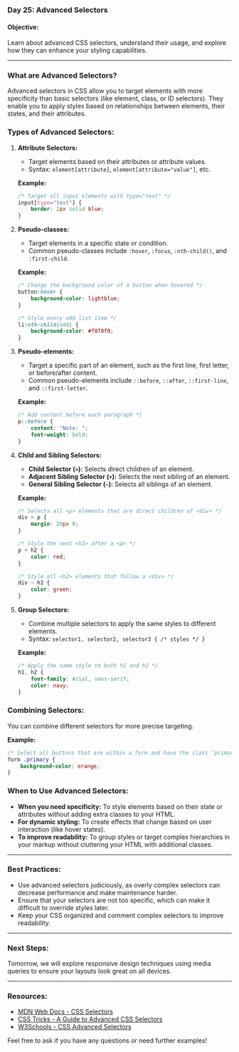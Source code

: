 ### Day 25: Advanced Selectors

#### **Objective:**
Learn about advanced CSS selectors, understand their usage, and explore how they can enhance your styling capabilities.

---

### **What are Advanced Selectors?**
Advanced selectors in CSS allow you to target elements with more specificity than basic selectors (like element, class, or ID selectors). They enable you to apply styles based on relationships between elements, their states, and their attributes.

### **Types of Advanced Selectors:**

1. **Attribute Selectors:**
   - Target elements based on their attributes or attribute values.
   - Syntax: `element[attribute]`, `element[attribute="value"]`, etc.

   **Example:**
   ```css
   /* Target all input elements with type="text" */
   input[type="text"] {
       border: 2px solid blue;
   }
   ```

2. **Pseudo-classes:**
   - Target elements in a specific state or condition.
   - Common pseudo-classes include `:hover`, `:focus`, `:nth-child()`, and `:first-child`.

   **Example:**
   ```css
   /* Change the background color of a button when hovered */
   button:hover {
       background-color: lightblue;
   }

   /* Style every odd list item */
   li:nth-child(odd) {
       background-color: #f0f0f0;
   }
   ```

3. **Pseudo-elements:**
   - Target a specific part of an element, such as the first line, first letter, or before/after content.
   - Common pseudo-elements include `::before`, `::after`, `::first-line`, and `::first-letter`.

   **Example:**
   ```css
   /* Add content before each paragraph */
   p::before {
       content: "Note: ";
       font-weight: bold;
   }
   ```

4. **Child and Sibling Selectors:**
   - **Child Selector (`>`):** Selects direct children of an element.
   - **Adjacent Sibling Selector (`+`):** Selects the next sibling of an element.
   - **General Sibling Selector (`~`):** Selects all siblings of an element.

   **Example:**
   ```css
   /* Selects all <p> elements that are direct children of <div> */
   div > p {
       margin: 20px 0;
   }

   /* Style the next <h2> after a <p> */
   p + h2 {
       color: red;
   }

   /* Style all <h2> elements that follow a <div> */
   div ~ h2 {
       color: green;
   }
   ```

5. **Group Selectors:**
   - Combine multiple selectors to apply the same styles to different elements.
   - Syntax: `selector1, selector2, selector3 { /* styles */ }`

   **Example:**
   ```css
   /* Apply the same style to both h1 and h2 */
   h1, h2 {
       font-family: Arial, sans-serif;
       color: navy;
   }
   ```

### **Combining Selectors:**
You can combine different selectors for more precise targeting.

**Example:**
```css
/* Select all buttons that are within a form and have the class 'primary' */
form .primary {
    background-color: orange;
}
```

### **When to Use Advanced Selectors:**
- **When you need specificity:** To style elements based on their state or attributes without adding extra classes to your HTML.
- **For dynamic styling:** To create effects that change based on user interaction (like hover states).
- **To improve readability:** To group styles or target complex hierarchies in your markup without cluttering your HTML with additional classes.

---

### **Best Practices:**
- Use advanced selectors judiciously, as overly complex selectors can decrease performance and make maintenance harder.
- Ensure that your selectors are not too specific, which can make it difficult to override styles later.
- Keep your CSS organized and comment complex selectors to improve readability.

---

### **Next Steps:**
Tomorrow, we will explore responsive design techniques using media queries to ensure your layouts look great on all devices.

---

### **Resources:**
- [MDN Web Docs - CSS Selectors](https://developer.mozilla.org/en-US/docs/Web/CSS/CSS_Selectors)
- [CSS Tricks - A Guide to Advanced CSS Selectors](https://css-tricks.com/advanced-css-selectors/)
- [W3Schools - CSS Advanced Selectors](https://www.w3schools.com/css/css_selectors.asp)

Feel free to ask if you have any questions or need further examples!